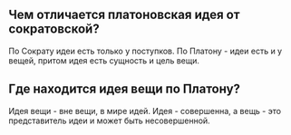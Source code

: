 ## Чем отличается платоновская идея от сократовской?
По Сократу идеи есть только у поступков. По Платону - идеи есть и у вещей, притом идея есть сущность и цель вещи.

## Где находится идея вещи по Платону?
Идея вещи - вне вещи, в мире идей. Идея - совершенна, а вещь - это представитель идеи и может быть несовершенной.
